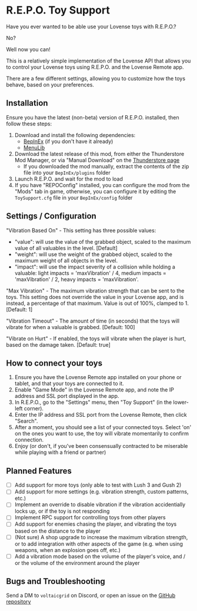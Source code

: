 # R.E.P.O. Toy Support

Have you ever wanted to be able use your Lovense toys with R.E.P.O.? 

No?

Well now you can!

This is a relatively simple implementation of the Lovense API that allows you to control your Lovense toys using R.E.P.O. and the Lovense Remote app.

There are a few different settings, allowing you to customize how the toys behave, based on your preferences.

## Installation

Ensure you have the latest (non-beta) version of R.E.P.O. installed, then follow these steps:
1. Download and install the following dependencies:
	- [BepInEx](https://thunderstore.io/c/repo/p/BepInEx/BepInExPack/) (if you don't have it already)
	- [MenuLib](https://thunderstore.io/c/repo/p/nickklmao/MenuLib/)
2. Download the latest release of this mod, from either the Thunderstore Mod Manager, or via "Manual Download" on the [Thunderstore page](https://thunderstore.io/c/repo/p/VoltaicGRiD/ToySupport)
	- If you downloaded the mod manually, extract the contents of the zip file into your `BepInEx/plugins` folder
3. Launch R.E.P.O. and wait for the mod to load
4. If you have "REPOConfig" installed, you can configure the mod from the "Mods" tab in game, otherwise, you can configure it by editing the `ToySupport.cfg` file in your `BepInEx/config` folder

## Settings / Configuration

"Vibration Based On" - This setting has three possible values:
- "value": will use the value of the grabbed object, scaled to the maximum value of all valuables in the level. [Default]
- "weight": will use the weight of the grabbed object, scaled to the maximum weight of all objects in the level.
- "impact": will use the impact severity of a collision while holding a valuable: light impacts = 'maxVibration' / 4, medium impacts = 'maxVibration' / 2, heavy impacts = 'maxVibration'.

"Max Vibration" - The maximum vibration strength that can be sent to the toys. This setting does not override the value in your Lovense app, and is instead, a percentage of that maximum. Value is out of 100%, clamped to 1. [Default: 1]

"Vibration Timeout" - The amount of time (in seconds) that the toys will vibrate for when a valuable is grabbed. [Default: 100]

"Vibrate on Hurt" - If enabled, the toys will vibrate when the player is hurt, based on the damage taken. [Default: true]

## How to connect your toys

1. Ensure you have the Lovense Remote app installed on your phone or tablet, and that your toys are connected to it.
2. Enable "Game Mode" in the Lovense Remote app, and note the IP address and SSL port displayed in the app.
3. In R.E.P.O., go to the "Settings" menu, then "Toy Support" (in the lower-left corner).
4. Enter the IP address and SSL port from the Lovense Remote, then click "Search".
5. After a moment, you should see a list of your connected toys. Select 'on' on the ones you want to use, the toy will vibrate momentarily to confirm connection.
6. Enjoy (or don't, if you've been consensually contracted to be miserable while playing with a friend or partner)

## Planned Features

- [ ] Add support for more toys (only able to test with Lush 3 and Gush 2)
- [ ] Add support for more settings (e.g. vibration strength, custom patterns, etc.)
- [ ] Implement an override to disable vibration if the vibration accidentially locks up, or if the toy is not responding
- [ ] Implement RPC support for controlling toys from other players
- [ ] Add support for enemies chasing the player, and vibrating the toys based on the distance to the player
- [ ] (Not sure) A shop upgrade to increase the maximum vibration strength, or to add integration with other aspects of the game (e.g. when using weapons, when an explosion goes off, etc.)
- [ ] Add a vibration mode based on the volume of the player's voice, and / or the volume of the environment around the player

## Bugs and Troubleshooting

Send a DM to `voltaicgrid` on Discord, or open an issue on the [GitHub repository](https://github.com/VoltaicGRiD/REPOToySupport)